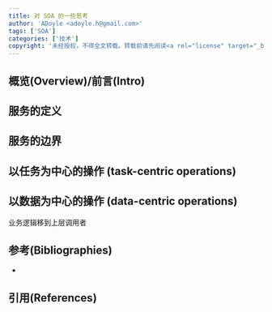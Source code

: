 ```yaml
---
title: 对 SOA 的一些思考
author: 'ADoyle <adoyle.h@gmail.com>'
tags: ['SOA']
categories: ['技术']
copyright: '未经授权，不得全文转载。转载前请先阅读<a rel="license" target="_blank" href="//adoyle.me/blog/copyright.html">本站版权声明</a>'
---
```



## 概览(Overview)/前言(Intro)


<!-- more -->


## 服务的定义

## 服务的边界


## 以任务为中心的操作 (task-centric operations)


## 以数据为中心的操作 (data-centric operations)

业务逻辑移到上层调用者


## 参考(Bibliographies)
- [][B1]

## 引用(References)
[^1]: [][R1]


<!-- 以下是相关链接 -->

[R1]: <url> "备注"

[B1]: <url> "备注"
